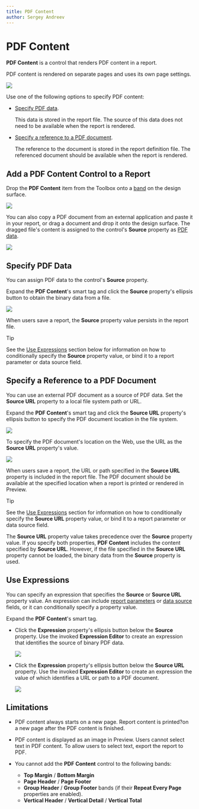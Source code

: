 ```yaml
---
title: PDF Content
author: Sergey Andreev
---
```

# PDF Content

**PDF Content** is a control that renders PDF content in a report.

PDF content is rendered on separate pages and uses its own page settings.

![](../../../../../images/eurd-win-pdf-content-diagram.png)

Use one of the following options to specify PDF content:

* [Specify PDF data](#specify-pdf-data).

    This data is stored in the report file. The source of this data does not need to be available when the report is rendered.

* [Specify a reference to a PDF document](#specify-a-reference-to-a-pdf-document).

    The reference to the document is stored in the report definition file. The referenced document should be available when the report is rendered.

## Add a PDF Content Control to a Report

Drop the **PDF Content** item from the Toolbox onto a [band](../../introduction-to-banded-reports.md) on the design surface.

![](../../../../../images/eurd-win-pdf-content-drop-from-toolbox.png)

You can also copy a PDF document from an external application and paste it in your report, or drag a document and drop it onto the design surface. The dragged file's content is assigned to the control's **Source** property as [PDF data](#specify-pdf-data).

![](../../../../../images/eurd-win-pdf-content-drag-file.png)

## Specify PDF Data

You can assign PDF data to the control's **Source** property.

Expand the **PDF Content**'s smart tag and click the **Source** property's ellipsis button to obtain the binary data from a file.

![](../../../../../images/eurd-win-pdf-content-source-ellipsis.png)

When users save a report, the **Source** property value persists in the report file.

> [!TIP]
> See the [Use Expressions](#use-expressions) section below for information on how to conditionally specify the **Source** property value, or bind it to a report parameter or data source field.

## Specify a Reference to a PDF Document

You can use an external PDF document as a source of PDF data. Set the **Source URL** property to a local file system path or URL.

Expand the **PDF Content**'s smart tag and click the **Source URL** property's ellipsis button to specify the PDF document location in the file system.

![](../../../../../images/eurd-win-pdf-content-sourceurl-ellipsis.png)

To specify the PDF document's location on the Web, use the URL as the **Source URL** property's value.

![](../../../../../images/eurd-win-pdf-content-sourceurl.png)

When users save a report, the URL or path specified in the **Source URL** property is included in the report file. The PDF document should be available at the specified location when a report is printed or rendered in Preview.

> [!TIP]
> See the [Use Expressions](#use-expressions) section for information on how to conditionally specify the **Source URL** property value, or bind it to a report parameter or data source field.

The **Source URL** property value takes precedence over the **Source** property value. If you specify both properties, **PDF Content** includes the content specified by **Source URL**. However, if the file specified in the **Source URL** property cannot be loaded, the binary data from the **Source** property is used.

## Use Expressions

You can specify an expression that specifies the **Source** or **Source URL** property value. An expression can include [report parameters](../../use-report-parameters.md) or [data source](../../bind-to-data.md) fields, or it can conditionally specify a property value.

Expand the **PDF Content**'s smart tag.

* Click the **Expression** property's ellipsis button below the **Source** property. Use the invoked **Expression Editor** to create an expression that identifies the source of binary PDF data.

    ![](../../../../../images/eurd-win-pdf-content-source-expression.png)

* Click the **Expression** property's ellipsis button below the **Source URL** property. Use the invoked **Expression Editor** to create an expression the value of which identifies a URL or path to a PDF document.

    ![](../../../../../images/eurd-win-pdf-content-sourceurl-expression.png)


## Limitations

* PDF content always starts on a new page. Report content is printed?on a new page after the PDF content is finished.

* PDF content is displayed as an image in Preview. Users cannot select text in PDF content. To allow users to select text, export the report to PDF.

* You cannot add the **PDF Content** control to the following bands:
    * **Top Margin** / **Bottom Margin**
    * **Page Header** / **Page Footer**
    * **Group Header** / **Group Footer** bands (if their **Repeat Every Page** properties are enabled).
    * **Vertical Header** / **Vertical Detail** / **Vertical Total**
